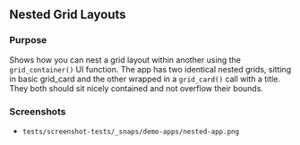 ## Nested Grid Layouts

### Purpose

Shows how you can nest a grid layout within another using the `grid_container()` UI function. The app has two identical nested grids, sitting in basic grid_card and the other wrapped in a `grid_card()` call with a title. They both should sit nicely contained and not overflow their bounds.

### Screenshots

- `tests/screenshot-tests/_snaps/demo-apps/nested-app.png`
